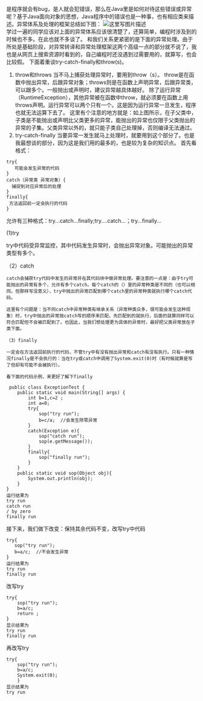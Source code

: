   是程序就会有bug，是人就会犯错误，那么在Java里是如何对待这些错误或异常呢？基于Java面向对象的思想，Java程序中的错误也是一种事，也有相应类来描述。异常体系及处理的框架总结如下图：
![这里写图片描述](http://img.blog.csdn.net/20150630112838394)    
  学过一遍的同学应该对上面的异常体系应该很清楚了，还算简单，编程时涉及到的时候也不多。在此也就不多谈了。
  和我们关系更紧密的是下面的异常处理。由于所处是基础阶段，对异常转译和异常处理框架这两个高级一点的部分就不说了，我也是从网页上搜索资源时看到的，自己编程时还没遇到过需要用的，就算写，也会比较假。
  下面着重谈try-catch-finally和throw(s)。
 1. throw和throws
    当不马上捕获处理异常时，要用到throw（s）。
    throw是在函数中抛出异常，后跟异常对象；throws则是在函数上声明异常，后跟异常类，可以跟多个。一般抛出或声明时，建议异常越具体越好。
    除了运行异常（RuntimeException），其他异常被在函数中throw，就必须要在函数上用throws声明。运行异常可以两个只有一个。这是因为运行异常一旦发生，程序也就无法运算下去了。
    这里有个注意的地方就是：如上图所示，在子父类中，子类是不能抛出或声明比父类更多的异常，能抛出的异常也仅限于父类抛出的异常的子集。父类异常以外的，就只能子类自己处理掉，否则编译无法通过。
 2. try-catch-finally
   当要异常一发生就马上处理时，就要用到这个部分了。也是我最想谈的部分，因为这是我们用的最多的，也是较为复杂的知识点。
   首先看格式：
```
try{
   可能会发生异常的代码
}
catch（异常类 异常对象）{
  捕捉到对应异常后的处理
}
finally{
 方法返回前一定会执行的代码
} 
```
允许有三种格式：try...catch...finally;try....catch...；try...finally...

  (1)try
  
   try中代码受异常监控，其中代码发生异常时，会抛出异常对象。可能抛出的异常类型有多个。
   
 （2）catch
 
    catch会捕获try代码中发生的异常并在其代码块中做异常处理。要注意的一点是：由于try可能抛出的异常有多个，允许有多个catch。每个catch的（）里的异常种类是不同的（也可以相同，但那样写没意义），try中抛出的异常匹配到哪个catch里的异常种类就执行哪个catch代码。
    
    这里有个问题是：当不同catch中异常种类有继承关系（异常种类众多，很可能会发生这种现象）时，try中抛出的异常按catch写的顺序来匹配，先匹配到的就执行，后面的就算同样可以符合匹配但不会被匹配到了。也因此，当我们想处理更为具体的异常时，最好把父类异常放在子类下面。
    
    （3）finally
    
    一定会在方法返回前执行的代码，不管try中有没有抛出异常和catch有没有执行。只有一种情况finally是不会执行的：当在try或catch中调用了System.exit(0)时（有时候就算是写了但却有可能不会被执行）。
    
    看下面的代码示例，来更好了解下finally
```
 public class ExceptionTest {
	public static void main(String[] args) {
		int b=1,c=2 ;
		int a=0;
		try{
		    sop("try run");
			b=c/a;  //会发生除零异常
		}
		catch(Exception e){
		    sop("catch run");
			sop(e.getMessage());	
		}
		finally{
			sop("finally run");
		}
	}
	public static void sop(Object obj){
		System.out.println(obj);
	}
} 
运行结果为
try run
catch run
/ by zero
finally run
```
接下来，我们做下改变：保持其余代码不变，改写try中代码 
```
try{
   sop("try run");
   b=a/c;  //不会发生异常
}
运行结果为
try run
finally run
```
改写try
```
try{
	sop("try run");
	b=a/c;
	return ;
}
显示结果为
try run
finally run
```
再改写try
```
try{
	sop("try run");
	b=a/c;
	System.exit(0);
	}
显示结果为
try run	
```

  


  

 

